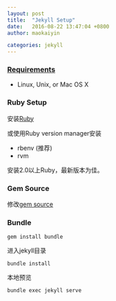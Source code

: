 ```yaml
---
layout: post
title:  "Jekyll Setup"
date:   2016-08-22 13:47:04 +0800
author: maokaiyin

categories: jekyll
---
```


### [Requirements](https://jekyllrb.com/docs/installation/)

* Linux, Unix, or Mac OS X

### Ruby Setup

安装[Ruby](https://www.ruby-lang.org/en/documentation/installation/)

或使用Ruby version manager安装

* rbenv (推荐)
* rvm

安装2.0以上Ruby，最新版本为佳。

### Gem Source
修改[gem source](https://ruby.taobao.org/)

### Bundle

	gem install bundle

进入jekyll目录

	bundle install

本地预览
	
	bundle exec jekyll serve




